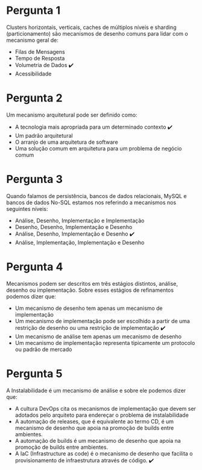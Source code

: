 # Pergunta 1
Clusters horizontais, verticais, caches de múltiplos níveis e sharding (particionamento) são mecanismos de desenho comuns para lidar com o mecanismo geral de:

- Filas de Mensagens 
- Tempo de Resposta
- Volumetria de Dados :heavy_check_mark:
- Acessibilidade

# Pergunta 2
Um mecanismo arquitetural pode ser definido como:

- A tecnologia mais apropriada para um determinado contexto  :heavy_check_mark:
- Um padrão arquitetural 
- O arranjo de uma arquitetura de software
- Uma solução comum em arquitetura para um problema de negócio comum

# Pergunta 3
Quando falamos de persistência, bancos de dados relacionais, MySQL e bancos de dados No-SQL estamos nos referindo a mecanismos nos seguintes níveis: 

- Análise, Desenho, Implementação e Implementação
- Desenho, Desenho, Implementação e Desenho 
- Análise, Desenho, Implementação e Desenho :heavy_check_mark:
- Análise, Implementação, Implementação e Desenho

# Pergunta 4
Mecanismos podem ser descritos em três estágios distintos, análise, desenho ou implementação. Sobre esses estágios de refinamentos podemos dizer que:

- Um mecanismo de desenho tem apenas um mecanismo de implementação
- Um mecanismo de implementação pode ser escolhido a partir de uma restrição de desenho ou uma restrição de implementação :heavy_check_mark:
- Um mecanismo de análise tem apenas um mecanismo de desenho
- Um mecanismo de implementação representa tipicamente um protocolo ou padrão de mercado

# Pergunta 5
A Instalabilidade é um mecanismo de análise e sobre ele podemos dizer que:

- A cultura DevOps cita os mecanismos de implementação que devem ser adotados pelo arquiteto para endereçar o problema de instalabilidade
- A automação de releases, que é equivalente ao termo CD, é um mecanismo de desenho que apoia na promoção de builds entre ambientes.
- A automação de builds é um mecanismo de desenho que apoia na promoção de builds entre ambientes.
- A IaC (Infrastructure as code) é o mecanismo de desenho que facilita o provisionamento de infraestrutura através de código. :heavy_check_mark: 



